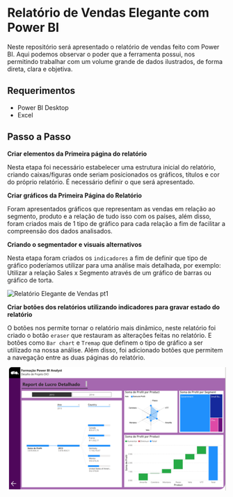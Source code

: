 # Relatório de Vendas Elegante com Power BI

Neste repositório será apresentado o relatório de vendas feito com Power BI. Aqui podemos observar o poder que a ferramenta possui, nos permitindo trabalhar com um volume grande de dados ilustrados, de forma direta, clara e objetiva.

## Requerimentos
- Power BI Desktop
- Excel


## Passo a Passo
**Criar elementos da Primeira página do relatório**

Nesta etapa foi necessário estabelecer uma estrutura inicial do relatório, criando caixas/figuras onde seriam posicionados os gráficos, títulos e cor do próprio relatório. É necessário definir o que será apresentado.

**Criar gráficos da Primeira Página do Relatório**

Foram apresentados gráficos que representam as vendas em relação ao segmento, produto e a relação de tudo isso com os países, além disso, foram criados mais de 1 tipo de gráfico para cada relação a fim de facilitar a compreensão dos dados analisados.

**Criando o segmentador e visuais alternativos**

Nesta etapa foram criados os ``indicadores`` a fim de definir que tipo de gráfico poderíamos utilizar para uma análise mais detalhada, por exemplo: Utilizar a relação Sales x Segmento através de um gráfico de barras ou gráfico de  torta.

![Relatório Elegante de Vendas pt1](1/Relatório%20Elegante%20de%20Vendas%20pt1.png)

**Criar botões dos relatórios utilizando indicadores para gravar estado do relatório**

O botões nos permite tornar o relatório mais dinâmico, neste relatório foi criado o botão ``eraser`` que restauram as alterações feitas no relatório. E botões como ``Bar chart`` e ``Tremap`` que definem o tipo de gráfico a ser utilizado na nossa análise. Além disso, foi adicionado botões que permitem a navegação entre as duas páginas do relatório.


![Relatório Elegante de Vendas pt2](1/REV%20pt2.png)